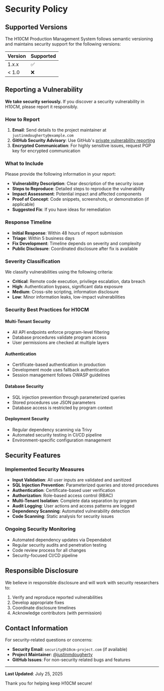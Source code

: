 # Security Policy

## Supported Versions

The H10CM Production Management System follows semantic versioning and maintains security support for the following versions:

| Version | Supported          |
| ------- | ------------------ |
| 1.x.x   | :white_check_mark: |
| < 1.0   | :x:                |

## Reporting a Vulnerability

**We take security seriously.** If you discover a security vulnerability in H10CM, please report it responsibly.

### How to Report

1. **Email**: Send details to the project maintainer at `justinmdougherty@example.com`
2. **GitHub Security Advisory**: Use GitHub's [private vulnerability reporting](https://github.com/justinmdougherty/H10CM/security/advisories/new)
3. **Encrypted Communication**: For highly sensitive issues, request PGP key for encrypted communication

### What to Include

Please provide the following information in your report:

- **Vulnerability Description**: Clear description of the security issue
- **Steps to Reproduce**: Detailed steps to reproduce the vulnerability
- **Impact Assessment**: Potential impact and affected components
- **Proof of Concept**: Code snippets, screenshots, or demonstration (if applicable)
- **Suggested Fix**: If you have ideas for remediation

### Response Timeline

- **Initial Response**: Within 48 hours of report submission
- **Triage**: Within 5 business days
- **Fix Development**: Timeline depends on severity and complexity
- **Public Disclosure**: Coordinated disclosure after fix is available

### Severity Classification

We classify vulnerabilities using the following criteria:

- **Critical**: Remote code execution, privilege escalation, data breach
- **High**: Authentication bypass, significant data exposure
- **Medium**: Cross-site scripting, information disclosure
- **Low**: Minor information leaks, low-impact vulnerabilities

### Security Best Practices for H10CM

#### Multi-Tenant Security
- All API endpoints enforce program-level filtering
- Database procedures validate program access
- User permissions are checked at multiple layers

#### Authentication
- Certificate-based authentication in production
- Development mode uses fallback authentication
- Session management follows OWASP guidelines

#### Database Security
- SQL injection prevention through parameterized queries
- Stored procedures use JSON parameters
- Database access is restricted by program context

#### Deployment Security
- Regular dependency scanning via Trivy
- Automated security testing in CI/CD pipeline
- Environment-specific configuration management

## Security Features

### Implemented Security Measures

- **Input Validation**: All user inputs are validated and sanitized
- **SQL Injection Prevention**: Parameterized queries and stored procedures
- **Authentication**: Certificate-based user verification
- **Authorization**: Role-based access control (RBAC)
- **Multi-Tenant Isolation**: Complete data separation by program
- **Audit Logging**: User actions and access patterns are logged
- **Dependency Scanning**: Automated vulnerability detection
- **Code Scanning**: Static analysis for security issues

### Ongoing Security Monitoring

- Automated dependency updates via Dependabot
- Regular security audits and penetration testing
- Code review process for all changes
- Security-focused CI/CD pipeline

## Responsible Disclosure

We believe in responsible disclosure and will work with security researchers to:

1. Verify and reproduce reported vulnerabilities
2. Develop appropriate fixes
3. Coordinate disclosure timelines
4. Acknowledge contributors (with permission)

## Contact Information

For security-related questions or concerns:

- **Security Email**: `security@h10cm-project.com` (if available)
- **Project Maintainer**: [@justinmdougherty](https://github.com/justinmdougherty)
- **GitHub Issues**: For non-security related bugs and features

---

**Last Updated**: July 25, 2025

Thank you for helping keep H10CM secure!
